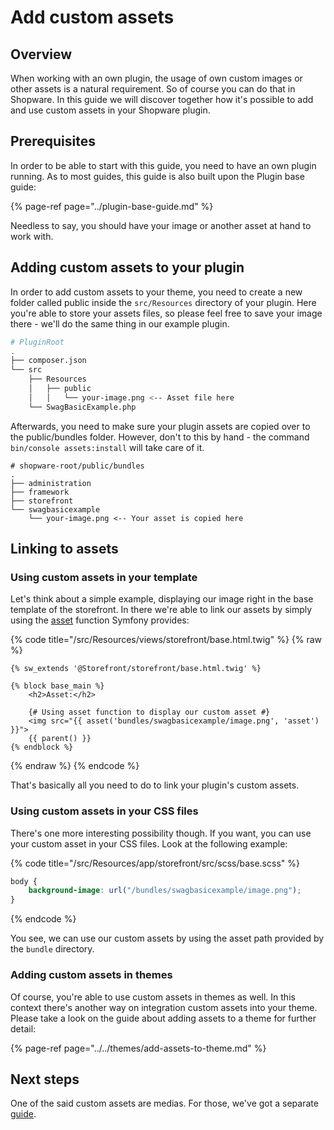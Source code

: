 # Add custom assets

## Overview

When working with an own plugin, the usage of own custom images or other assets is a natural requirement. So of course you can do that in Shopware. In this guide we will discover together how it's possible to add and use custom assets in your Shopware plugin.

## Prerequisites

In order to be able to start with this guide, you need to have an own plugin running. As to most guides, this guide is also built upon the Plugin base guide:

{% page-ref page="../plugin-base-guide.md" %}

Needless to say, you should have your image or another asset at hand to work with.

## Adding custom assets to your plugin

In order to add custom assets to your theme, you need to create a new folder called public inside the `src/Resources` directory of your plugin. Here you're able to store your assets files, so please feel free to save your image there - we'll do the same thing in our example plugin.

```bash
# PluginRoot
.
├── composer.json
└── src
    ├── Resources
    │   ├── public
    │   │   └── your-image.png <-- Asset file here
    └── SwagBasicExample.php
```

Afterwards, you need to make sure your plugin assets are copied over to the public/bundles folder. However, don't to this by hand - the command `bin/console assets:install` will take care of it.

```text
# shopware-root/public/bundles
.
├── administration
├── framework
├── storefront
└── swagbasicexample
    └── your-image.png <-- Your asset is copied here
```

## Linking to assets

### Using custom assets in your template

Let's think about a simple example, displaying our image right in the base template of the storefront. In there we're able to link our assets by simply using the [asset](https://symfony.com/doc/current/templates.html#linking-to-css-javascript-and-image-assets) function Symfony provides:

{% code title="<plugin root>/src/Resources/views/storefront/base.html.twig" %}
{% raw %}

```text
{% sw_extends '@Storefront/storefront/base.html.twig' %}

{% block base_main %}
    <h2>Asset:</h2>

    {# Using asset function to display our custom asset #}
    <img src="{{ asset('bundles/swagbasicexample/image.png', 'asset') }}">
    {{ parent() }}
{% endblock %}
```

{% endraw %}
{% endcode %}

That's basically all you need to do to link your plugin's custom assets.

### Using custom assets in your CSS files

There's one more interesting possibility though. If you want, you can use your custom asset in your CSS files. Look at the following example:

{% code title="<plugin root>/src/Resources/app/storefront/src/scss/base.scss" %}

```css
body {
    background-image: url("/bundles/swagbasicexample/image.png");
}
```

{% endcode %}

You see, we can use our custom assets by using the asset path provided by the `bundle` directory.

### Adding custom assets in themes

Of course, you're able to use custom assets in themes as well. In this context there's another way on integration custom assets into your theme. Please take a look on the guide about adding assets to a theme for further detail:

{% page-ref page="../../themes/add-assets-to-theme.md" %}

## Next steps

One of the said custom assets are medias. For those, we've got a separate [guide](use-media-thumbnails.md).
